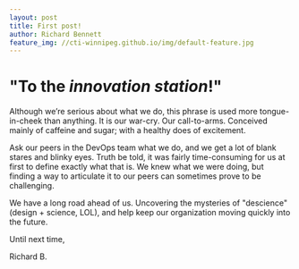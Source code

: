 ```yaml
---
layout: post
title: First post!
author: Richard Bennett
feature_img: //cti-winnipeg.github.io/img/default-feature.jpg
---
```


# "To the _innovation station_!"


Although we’re serious about what we do, this phrase is used more tongue-in-cheek than anything.  It is our war-cry.  Our call-to-arms.  Conceived mainly of caffeine and sugar; with a healthy does of excitement.

Ask our peers in the DevOps team what we do, and we get a lot of blank stares and blinky eyes. Truth be told, it was fairly time-consuming for us at first to define exactly what that is. We knew what we were doing, but finding a way to articulate it to our peers can sometimes prove to be challenging. 

We have a long road ahead of us.  Uncovering the mysteries of "descience" (design + science, LOL), and help keep our organization moving quickly into the future.
  
  
Until next time,
  
Richard B.